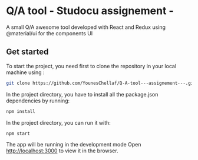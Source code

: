 # Q/A tool - Studocu assignement -

A small Q/A awesome tool developed with React and Redux using @material/ui for the components UI


## Get started
To start the project, you need first to clone the repository in your local machine using :

``` bash
git clone https://github.com/YounesChellaf/Q-A-tool---assignement---.git
```

In the project directory, you have to install all the package.json dependencies by running:

``` bash
npm install
```

In the project directory, you can run it with:

``` bash
npm start
```

The app will be running in the development mode
Open [http://localhost:3000](http://localhost:3000) to view it in the browser.

